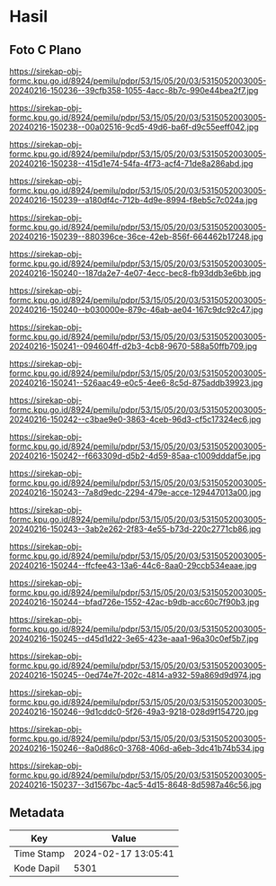 # Hasil

## Foto C Plano

https://sirekap-obj-formc.kpu.go.id/8924/pemilu/pdpr/53/15/05/20/03/5315052003005-20240216-150236--39cfb358-1055-4acc-8b7c-990e44bea2f7.jpg

https://sirekap-obj-formc.kpu.go.id/8924/pemilu/pdpr/53/15/05/20/03/5315052003005-20240216-150238--00a02516-9cd5-49d6-ba6f-d9c55eeff042.jpg

https://sirekap-obj-formc.kpu.go.id/8924/pemilu/pdpr/53/15/05/20/03/5315052003005-20240216-150238--415d1e74-54fa-4f73-acf4-71de8a286abd.jpg

https://sirekap-obj-formc.kpu.go.id/8924/pemilu/pdpr/53/15/05/20/03/5315052003005-20240216-150239--a180df4c-712b-4d9e-8994-f8eb5c7c024a.jpg

https://sirekap-obj-formc.kpu.go.id/8924/pemilu/pdpr/53/15/05/20/03/5315052003005-20240216-150239--880396ce-36ce-42eb-856f-664462b17248.jpg

https://sirekap-obj-formc.kpu.go.id/8924/pemilu/pdpr/53/15/05/20/03/5315052003005-20240216-150240--187da2e7-4e07-4ecc-bec8-fb93ddb3e6bb.jpg

https://sirekap-obj-formc.kpu.go.id/8924/pemilu/pdpr/53/15/05/20/03/5315052003005-20240216-150240--b030000e-879c-46ab-ae04-167c9dc92c47.jpg

https://sirekap-obj-formc.kpu.go.id/8924/pemilu/pdpr/53/15/05/20/03/5315052003005-20240216-150241--094604ff-d2b3-4cb8-9670-588a50ffb709.jpg

https://sirekap-obj-formc.kpu.go.id/8924/pemilu/pdpr/53/15/05/20/03/5315052003005-20240216-150241--526aac49-e0c5-4ee6-8c5d-875addb39923.jpg

https://sirekap-obj-formc.kpu.go.id/8924/pemilu/pdpr/53/15/05/20/03/5315052003005-20240216-150242--c3bae9e0-3863-4ceb-96d3-cf5c17324ec6.jpg

https://sirekap-obj-formc.kpu.go.id/8924/pemilu/pdpr/53/15/05/20/03/5315052003005-20240216-150242--f663309d-d5b2-4d59-85aa-c1009dddaf5e.jpg

https://sirekap-obj-formc.kpu.go.id/8924/pemilu/pdpr/53/15/05/20/03/5315052003005-20240216-150243--7a8d9edc-2294-479e-acce-129447013a00.jpg

https://sirekap-obj-formc.kpu.go.id/8924/pemilu/pdpr/53/15/05/20/03/5315052003005-20240216-150243--3ab2e262-2f83-4e55-b73d-220c2771cb86.jpg

https://sirekap-obj-formc.kpu.go.id/8924/pemilu/pdpr/53/15/05/20/03/5315052003005-20240216-150244--ffcfee43-13a6-44c6-8aa0-29ccb534eaae.jpg

https://sirekap-obj-formc.kpu.go.id/8924/pemilu/pdpr/53/15/05/20/03/5315052003005-20240216-150244--bfad726e-1552-42ac-b9db-acc60c7f90b3.jpg

https://sirekap-obj-formc.kpu.go.id/8924/pemilu/pdpr/53/15/05/20/03/5315052003005-20240216-150245--d45d1d22-3e65-423e-aaa1-96a30c0ef5b7.jpg

https://sirekap-obj-formc.kpu.go.id/8924/pemilu/pdpr/53/15/05/20/03/5315052003005-20240216-150245--0ed74e7f-202c-4814-a932-59a869d9d974.jpg

https://sirekap-obj-formc.kpu.go.id/8924/pemilu/pdpr/53/15/05/20/03/5315052003005-20240216-150246--9d1cddc0-5f26-49a3-9218-028d9f154720.jpg

https://sirekap-obj-formc.kpu.go.id/8924/pemilu/pdpr/53/15/05/20/03/5315052003005-20240216-150246--8a0d86c0-3768-406d-a6eb-3dc41b74b534.jpg

https://sirekap-obj-formc.kpu.go.id/8924/pemilu/pdpr/53/15/05/20/03/5315052003005-20240216-150237--3d1567bc-4ac5-4d15-8648-8d5987a46c56.jpg


## Metadata

| Key        | Value               |
| ---------- | ------------------- |
| Time Stamp | 2024-02-17 13:05:41 |
| Kode Dapil | 5301                |



